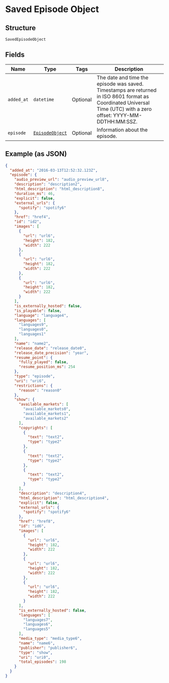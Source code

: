 
# Saved Episode Object

## Structure

`SavedEpisodeObject`

## Fields

| Name | Type | Tags | Description |
|  --- | --- | --- | --- |
| `added_at` | `datetime` | Optional | The date and time the episode was saved.<br>Timestamps are returned in ISO 8601 format as Coordinated Universal Time (UTC) with a zero offset: YYYY-MM-DDTHH:MM:SSZ. |
| `episode` | [`EpisodeObject`](../../doc/models/episode-object.md) | Optional | Information about the episode. |

## Example (as JSON)

```json
{
  "added_at": "2016-03-13T12:52:32.123Z",
  "episode": {
    "audio_preview_url": "audio_preview_url8",
    "description": "description2",
    "html_description": "html_description8",
    "duration_ms": 46,
    "explicit": false,
    "external_urls": {
      "spotify": "spotify6"
    },
    "href": "href4",
    "id": "id2",
    "images": [
      {
        "url": "url6",
        "height": 182,
        "width": 222
      },
      {
        "url": "url6",
        "height": 182,
        "width": 222
      },
      {
        "url": "url6",
        "height": 182,
        "width": 222
      }
    ],
    "is_externally_hosted": false,
    "is_playable": false,
    "language": "language4",
    "languages": [
      "languages9",
      "languages0",
      "languages1"
    ],
    "name": "name2",
    "release_date": "release_date0",
    "release_date_precision": "year",
    "resume_point": {
      "fully_played": false,
      "resume_position_ms": 254
    },
    "type": "episode",
    "uri": "uri6",
    "restrictions": {
      "reason": "reason0"
    },
    "show": {
      "available_markets": [
        "available_markets0",
        "available_markets1",
        "available_markets2"
      ],
      "copyrights": [
        {
          "text": "text2",
          "type": "type2"
        },
        {
          "text": "text2",
          "type": "type2"
        },
        {
          "text": "text2",
          "type": "type2"
        }
      ],
      "description": "description4",
      "html_description": "html_description4",
      "explicit": false,
      "external_urls": {
        "spotify": "spotify6"
      },
      "href": "href8",
      "id": "id6",
      "images": [
        {
          "url": "url6",
          "height": 182,
          "width": 222
        },
        {
          "url": "url6",
          "height": 182,
          "width": 222
        },
        {
          "url": "url6",
          "height": 182,
          "width": 222
        }
      ],
      "is_externally_hosted": false,
      "languages": [
        "languages7",
        "languages6",
        "languages5"
      ],
      "media_type": "media_type6",
      "name": "name6",
      "publisher": "publisher6",
      "type": "show",
      "uri": "uri0",
      "total_episodes": 198
    }
  }
}
```

